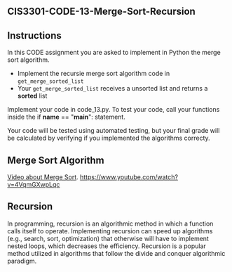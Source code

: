 ## CIS3301-CODE-13-Merge-Sort-Recursion

## Instructions

In this CODE assignment you are asked to implement in Python the merge sort algorithm.

* Implement the recursie merge sort algorithm code in `get_merge_sorted_list`
* Your `get_merge_sorted_list` receives a unsorted list and returns a **sorted** list

Implement your code in code_13.py. To test your code, call your functions inside the if __name__ == "__main__": statement.

Your code will be tested using automated testing, but your final grade will be calculated by verifying if you implemented the algorithms correcty.

## Merge Sort Algorithm

[Video about Merge Sort](https://www.youtube.com/watch?v=4VqmGXwpLqc). https://www.youtube.com/watch?v=4VqmGXwpLqc
## Recursion
In programming, recursion is an algorithmic method in which a function calls itself to operate. Implementing recursion can speed up algorithms (e.g., search, sort, optimization) that otherwise will have to implement nested loops, which decreases the efficiency. Recursion is a popular method utilized in algorithms that follow the divide and conquer algorithmic paradigm.
